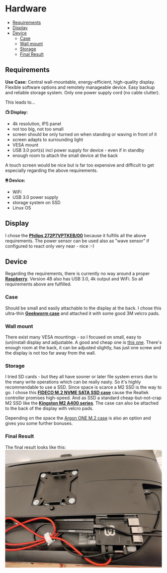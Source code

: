 # Hardware
  * [Requirements](#requirements)
  * [Display](#display)
  * [Device](#device)
    + [Case](#case)
    + [Wall mount](#wall-mount)
    + [Storage](#storage)
    + [Final Result](#final-result)

## Requirements 
**Use Case:** Central wall-mountable, energy-efficient, high-quality display. Flexible software options and remotely manageable device. Easy backup and reliable storage system.
Only one power supply cord (no cable clutter).

This leads to...

**📺 Display:**
- 4k resolution, IPS panel
- not too big, not too small
- screen should be only turned on when standing or waving in front of it
- screen adapts to surrounding light
- VESA mount
- USB 3.0 port(s) incl power supply for device - even if in standby
- enough room to attach the small device at the back

A touch screen would be nice but is far too expensive and difficult to get especially regarding the above requirements.

**🖲 Device:**
- WiFi
- USB 3.0 power supply
- storage system on SSD
- Linux OS

## Display
I chose the **[Philips 272P7VPTKEB/00](https://www.philips.ie/c-p/272P7VPTKEB_00/brilliance-4k-uhd-lcd-monitor-with-powersensor)**
because it fulfills all the above requirements. The power sensor can be used also as "wave sensor" if configured to react only very near - nice :-)

## Device
Regarding the requirements, there is currently no way around a proper **[Raspberry](https://www.raspberrypi.org/)**. Version 4B also has USB 3.0, 4k output and WiFi.
So all requirements above are fulfilled.

### Case
Should be small and easily attachable to the display at the back. I chose this ultra-thin **[Geekworm case](https://geekworm.com/products/raspberry-pi-4-ultra-thin-cnc-aluminum-alloy-metal-case-compatible-with-raspberry-pi-4-model-b-only?_pos=32&_sid=ae360a17f&_ss=r)**
and attached it with some good 3M velcro pads.

### Wall mount
There exist many VESA mountings - so I focused on small, easy to (un)install display and adjustable.
A good and cheap one is [this one](https://smile.amazon.de/Hama-TV-Wandhalterung-Motion-neigbar-f%C3%BCr/dp/B008IBBY1M).
There's enough room at the back, it can be adjusted slightly, has just one screw and the display is not too far away from the wall. 

### Storage
I tried SD cards - but they all have sooner or later file system errors due to the many write operations which can be really nasty.
So it's highly recommendable to use a SSD. Since space is scarce a M2 SSD is the way to go.
I chose this **[FIDECO M.2 NVME SATA SSD case](https://smile.amazon.de/gp/product/B07TSBR114)** cause the Realtek controller promises high-speed. 
And as SSD a standard cheap-but-not-crap M2 SSD like the **[Kingston M2 A400 series](https://www.kingston.com/germany/de/ssd/a400-solid-state-drive)**.
The case can also be attached to the back of the display with velcro pads.

Depending on the space the [Argon ONE M.2 case](https://www.argon40.com/argon-one-m-2-case-for-raspberry-pi-4.html) is also an option and gives you some further bonuses.

### Final Result
The final result looks like this:
![Back of display](/images/HomeDash_Back_Raspberry_M2SSD.jpeg)
  





 